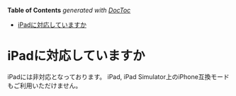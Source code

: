 <!-- START doctoc generated TOC please keep comment here to allow auto update -->
<!-- DON'T EDIT THIS SECTION, INSTEAD RE-RUN doctoc TO UPDATE -->
**Table of Contents**  *generated with [DocToc](https://github.com/thlorenz/doctoc)*

- [iPadに対応していますか](#ipad%E3%81%AB%E5%AF%BE%E5%BF%9C%E3%81%97%E3%81%A6%E3%81%84%E3%81%BE%E3%81%99%E3%81%8B)

<!-- END doctoc generated TOC please keep comment here to allow auto update -->

# iPadに対応していますか

iPadには非対応となっております。
iPad, iPad Simulator上のiPhone互換モードもご利用いただけません。
